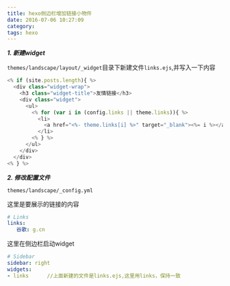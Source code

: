 ```yaml
---
title: hexo侧边栏增加链接小物件
date: 2016-07-06 10:27:09
category:
tags: hexo
---
```


***1. 新建widget***

  `themes/landscape/layout/_widget`目录下新建文件`links.ejs`,并写入一下内容

``` js
<% if (site.posts.length){ %>
  <div class="widget-wrap">
    <h3 class="widget-title">友情链接</h3>
    <div class="widget">
      <ul>
        <% for (var i in (config.links || theme.links)){ %>
          <li>
            <a href="<%- theme.links[i] %>" target="_blank"><%= i %></a>
          </li>
        <% } %>
      </ul>
    </div>
  </div>
<% } %>
```

***2. 修改配置文件***

  `themes/landscape/_config.yml`

这里是要展示的链接的内容

``` yml
# Links
links:
   谷歌: g.cn
```

这里在侧边栏启动widget

``` yml
# Sidebar
sidebar: right
widgets:
- links      //上面新建的文件是links.ejs,这里用links，保持一致
```